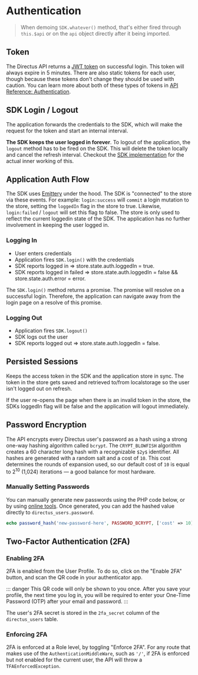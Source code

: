 # Authentication

> When demoing `SDK.whatever()` method, that's either fired through `this.$api` or on the `api` object directly after it being imported.

## Token

The Directus API returns a [JWT token](https://jwt.io/) on successful login. This token will always expire in 5 minutes. There are also static tokens for each user, though because these tokens don't change they should be used with caution. You can learn more about both of these types of tokens in [API Reference: Authentication](https://docs.directus.io/api/reference.html#authentication).

## SDK Login / Logout

The application forwards the credentials to the SDK, which will make the request for the token and start an internal interval.

**The SDK keeps the user logged in forever**. To logout of the application, the `logout` method has to be fired on the SDK. This will delete the token locally and cancel the refresh interval. Checkout the [SDK implementation](https://github.com/directus/sdk-js/tree/master) for the actual inner working of this.

## Application Auth Flow

The SDK uses [Emittery](https://github.com/sindresorhus/emittery) under the hood. The SDK is "connected" to the store via these events. For example: `login:success` will `commit` a login mutation to the store, setting the `loggedIn` flag in the store to true. Likewise, `login:failed` / `logout` will set this flag to false. The store is only used to reflect the current loggedin state of the SDK. The application has no further involvement in keeping the user logged in.

### Logging In

- User enters credentials
- Application fires `SDK.login()` with the credentials
- SDK reports logged in => store.state.auth.loggedIn = true.
- SDK reports logged in failed => store.state.auth.loggedIn = false && store.state.auth.error = error.

The `SDK.login()` method returns a promise. The promise will resolve on a successful login. Therefore, the application can navigate away from the login page on a resolve of this promise.

### Logging Out

- Application fires `SDK.logout()`
- SDK logs out the user
- SDK reports logged out => store.state.auth.loggedIn = false.

## Persisted Sessions

Keeps the access token in the SDK and the application store in sync. The token in the store gets saved and retrieved to/from localstorage so the user isn't logged out on refresh.

If the user re-opens the page when there is an invalid token in the store, the SDKs loggedIn flag will be false and the application will logout immediately.

## Password Encryption

The API encrypts every Directus user's password as a hash using a strong one-way hashing algorithm called `bcrypt`. The `CRYPT_BLOWFISH` algorithm creates a 60 character long hash with a recognizable `$2y$` identifier. All hashes are generated with a random salt and a cost of `10`. This cost determines the rounds of expansion used, so our default cost of `10` is equal to 2<sup>10</sup> (1,024) iterations — a good balance for most hardware.

### Manually Setting Passwords

You can manually generate new passwords using the PHP code below, or by using [online tools](https://bcrypt-generator.com/). Once generated, you can add the hashed value directly to `directus_users.password`.

```php
echo password_hash('new-password-here', PASSWORD_BCRYPT, ['cost' => 10]);
```

## Two-Factor Authentication (2FA)

### Enabling 2FA

2FA is enabled from the User Profile. To do so, click on the "Enable 2FA" button, and scan the QR code in your authenticator app.

::: danger
This QR code will only be shown to you once. After you save your profile, the next time you log in, you will be required to enter your One-Time Password (OTP) after your email and password.
:::

The user's 2FA secret is stored in the `2fa_secret` column of the `directus_users` table.

### Enforcing 2FA

2FA is enforced at a Role level, by toggling "Enforce 2FA". For any route that makes use of the `AuthenticationMiddleWare`, such as `'/'`,  if 2FA is enforced but not enabled for the current user, the API will throw a `TFAEnforcedException`.
